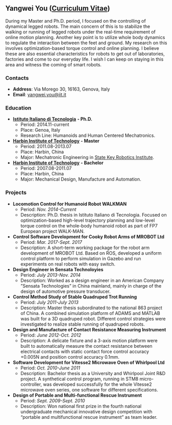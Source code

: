 ## Yangwei You ([Curriculum Vitae](yangweiyou.github.io/cv/yangwei_cv.pdf))
During my Master and Ph.D. period, I focused on the controlling of dynamical legged robots. The main concern of this is to stabilize the walking or running of legged robots under the real-time requirement of online motion planning. Another key point is to utilize whole body dynamics to regulate the interaction between the feet and ground. My research on this involves optimization-based torque control and online planning. I believe these are also essential characteristics for robots to get out of laboratories, factories and come to our everyday life. I wish I can keep on staying in this area and witness the coming of smart robots.

### Contacts
- **Address**: Via Morego 30, 16163, Genova, Italy
- **Email**: [yangwei.you@iit.it](mailto:yangwei.you@iit.it)

### Education
- [**Istituto Italiano di Tecnologia**](www.iit.it) **- Ph.D.**
    - Period: 2014.11-current
    - Place: Genoa, Italy
    - Research Line: Humanoids and Human Centered Mechatronics.
- [**Harbin Institute of Technology**](http://www.hit.edu.cn/) **- Master**
    - Period: 2011.08-2013.07
    - Place: Harbin, China
    - Major: Mechatronic Engineering in [State Key Robotics Institute](http://robot.hit.edu.cn/).
- [**Harbin Institute of Technology**](http://www.hit.edu.cn/) **- Bachelor**
    - Period: 2007.08-2011.07 
    - Place: Harbin, China
    - Major: Mechanical Design, Manufacture and Automation.

### Projects
+ **Locomotion Control for Humanoid Robot WALKMAN**
    - Period: _Nov. 2014-Current_
    - Description: Ph.D. thesis in Istituto Italiano di Tecnologia. Focused on optimization-based high-level trajectory planning and low-level torque control on the whole-body humanoid robot as part of FP7 European project WALK-MAN.
+ **Control Software Development for Cooky Robot Arms of MROBOT Ltd**
    - Period: _Mar. 2017-Sept. 2017_ 
    - Description: A short-term working package for the robot arm development of MROBOT Ltd. Based on ROS, developed a uniform control platform to perform simulation in Gazebo and run experiments on real robots with easy switch.
+ **Design Engineer in Sensata Technoloyies**
    - Period: _July 2013-Nov. 2014_ 
    - Description: Worked as a design engineer in an American Company ”Sensata Technologies” in China mainland, mainly in charge of the design of automotive pressure transducer.
+ **Control Method Study of Stable Quadruped Trot Running**
    - Period: _July 2011-July 2013_ 
    - Description: Master thesis subordinated to the national 863 project of China. A combined simulation platform of ADAMS and MATLAB was built for a 3D quadruped robot. Different control strategies were investigated to realize stable running of quadruped robots.
+ **Design and Manufacture of Contact Resistance Measuring Instrument**
    - Period: _June 2012-Oct. 2012_ 
    - Description: A delicate fixture and a 3-axis motion platform were built to automatically measure the contact resistance between electrical contacts with static contact force control accuracy +0.005N and position control accuracy 0.1mm.
+ **Software Development for Vitesse2 Microwave Oven of Whirlpool Ltd**
    - Period: _Oct. 2010-June 2011_ 
    - Description: Bachelor thesis as a University and Whirlpool Joint R&D project. A synthetical control program, running in STM8 micro-controller, was developed successfully for the whole Vitesse2 microwave oven series, one software for different specifications.
+ **Design of Portable and Multi-functional Rescue Instrument**
    - Period: _Sept. 2009-Sept. 2010_ 
    - Description: Won national first prize in the fourth national undergraduate mechanical innovative design competition with “portable and multifunctional rescue instrument” as team leader.
